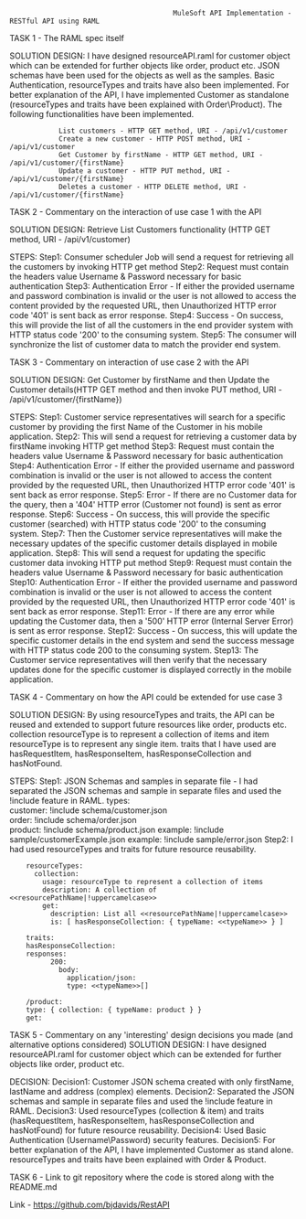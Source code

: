                                             MuleSoft API Implementation - RESTful API using RAML

TASK 1 - The RAML spec itself

SOLUTION DESIGN: I have designed resourceAPI.raml for customer object which can be extended for further objects like order, product etc. 
                 JSON schemas have been used for the objects as well as the samples. Basic Authentication, resourceTypes and traits have also been implemented.
				 For better explanation of the API, I have implemented Customer as standalone (resourceTypes and traits have been explained with Order\Product).
                 The following functionalities have been implemented.
				 
				List customers - HTTP GET method, URI - /api/v1/customer
				Create a new customer - HTTP POST method, URI - /api/v1/customer
				Get Customer by firstName - HTTP GET method, URI - /api/v1/customer/{firstName}
				Update a customer - HTTP PUT method, URI -  /api/v1/customer/{firstName}
				Deletes a customer - HTTP DELETE method, URI - /api/v1/customer/{firstName}

TASK 2 - Commentary on the interaction of use case 1 with the API
			 
SOLUTION DESIGN: Retrieve List Customers functionality (HTTP GET method, URI - /api/v1/customer)

STEPS:
Step1: Consumer scheduler Job will send a request for retrieving all the customers by invoking HTTP get method
Step2: Request must contain the headers value Username & Password necessary for basic authentication
Step3: Authentication Error - If either the provided username and password combination is invalid or the user is not allowed to access
       the content provided by the requested URL, then Unauthorized HTTP error code '401' is sent back as error response.
Step4: Success - On success, this will provide the list of all the customers in the end provider system with HTTP status code '200' to the consuming system.
Step5: The consumer will synchronize the list of customer data to match the provider end system.
 
TASK 3 - Commentary on interaction of use case 2 with the API

SOLUTION DESIGN: Get Customer by firstName and then Update the Customer details(HTTP GET method and then invoke PUT method, URI - /api/v1/customer/{firstName})

STEPS:
Step1: Customer service representatives will search for a specific customer by providing the first Name of the Customer in his mobile application.
Step2: This will send a request for retrieving a customer data by firstName invoking HTTP get method
Step3: Request must contain the headers value Username & Password necessary for basic authentication
Step4: Authentication Error - If either the provided username and password combination is invalid or the user is not allowed to access
       the content provided by the requested URL, then Unauthorized HTTP error code '401' is sent back as error response.
Step5: Error - If there are no Customer data for the query, then a '404' HTTP error (Customer not found) is sent as error response.
Step6: Success - On success, this will provide the specific customer (searched) with HTTP status code '200' to the consuming system.
Step7: Then the Customer service representatives will make the necessary updates of the specific customer details displayed in mobile application.
Step8: This will send a request for updating the specific customer data invoking HTTP put method
Step9: Request must contain the headers value Username & Password necessary for basic authentication
Step10: Authentication Error - If either the provided username and password combination is invalid or the user is not allowed to access
        the content provided by the requested URL, then Unauthorized HTTP error code '401' is sent back as error response.
Step11: Error - If there are any error while updating the Customer data,  then a '500' HTTP error (Internal Server Error) is sent as error response. 
Step12: Success - On success, this will update the specific customer details in the end system and send the success message with HTTP status code 200 to the consuming system.
Step13: The Customer service representatives will then verify that the necessary updates done for the specific customer is displayed correctly in the mobile application.
                
TASK 4 - Commentary on how the API could be extended for use case 3

SOLUTION DESIGN: By using resourceTypes and traits, the API can be reused and extended to support future resources like order, products etc. 
                 collection resourceType is to represent a collection of items and item resourceType is to represent any single item.
				 traits that I have used are hasRequestItem, hasResponseItem, hasResponseCollection and hasNotFound.

STEPS:
Step1: JSON Schemas and samples in separate file - I had separated the JSON schemas and sample in separate files and used the !include feature in RAML.
		types:    
		customer: !include schema/customer.json    
		order:    !include schema/order.json    
		product:  !include schema/product.json
		example: !include sample/customerExample.json
		example: !include sample/error.json
Step2: I had used resourceTypes and traits for future resource reusability.

		resourceTypes:
		  collection:
			usage: resourceType to represent a collection of items
			description: A collection of <<resourcePathName|!uppercamelcase>>
			get:
			  description: List all <<resourcePathName|!uppercamelcase>>        
			  is: [ hasResponseCollection: { typeName: <<typeName>> } ]

		traits:  
		hasResponseCollection:    
		responses:
			  200:        
				body:
				  application/json:            
				  type: <<typeName>>[]

		/product:  
		type: { collection: { typeName: product } }  
		get: 


TASK 5 - Commentary on any 'interesting' design decisions you made (and alternative options considered) 
SOLUTION DESIGN: I have designed resourceAPI.raml for customer object which can be extended for further objects like order, product etc. 

DECISION:
Decision1: Customer JSON schema created with only firstName, lastName and address (complex) elements.
Decision2: Separated the JSON schemas and sample in separate files and used the !include feature in RAML.
Decision3: Used resourceTypes (collection & item) and traits (hasRequestItem, hasResponseItem, hasResponseCollection and hasNotFound) 
           for future resource reusability.
Decision4: Used Basic Authentication (Username\Password) security features.
Decision5: For better explanation of the API, I have implemented Customer as stand alone. 
          resourceTypes and traits have been explained with Order & Product.
		  
		  
TASK 6 - Link to git repository where the code is stored along with the README.md

Link - https://github.com/bjdavids/RestAPI




